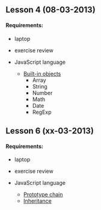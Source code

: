 ## Lesson 4 (08-03-2013)

#### Requirements:

* laptop

* exercise review
* JavaScript language
  - [Built-in objects](https://github.com/cvdlab/javascript-crumbs/blob/master/chapters/built-in/Readme.md)
    - Array
    - String
    - Number
    - Math
    - Date
    - RegExp

## Lesson 6 (xx-03-2013)

#### Requirements:

* laptop

* exercise review
* JavaScript language
  - [Prototype chain](https://github.com/cvdlab/javascript-crumbs/blob/master/chapters/prototype/Readme.md)
  - [Inheritance](https://github.com/cvdlab/javascript-crumbs/blob/master/chapters/inheritance/Readme.md)

